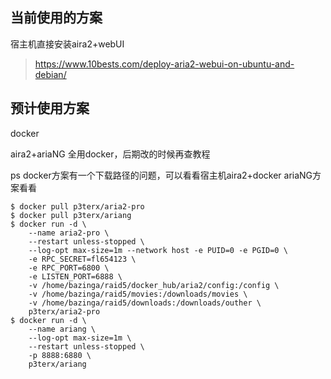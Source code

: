 ## 当前使用的方案

宿主机直接安装aira2+webUI

> <https://www.10bests.com/deploy-aria2-webui-on-ubuntu-and-debian/>

## 预计使用方案

docker

aira2+ariaNG 全用docker，后期改的时候再查教程

ps docker方案有一个下载路径的问题，可以看看宿主机aira2+docker ariaNG方案看看

```
$ docker pull p3terx/aria2-pro
$ docker pull p3terx/ariang
$ docker run -d \
    --name aria2-pro \
    --restart unless-stopped \
    --log-opt max-size=1m --network host -e PUID=0 -e PGID=0 \
    -e RPC_SECRET=fl654123 \
    -e RPC_PORT=6800 \
    -e LISTEN_PORT=6888 \
    -v /home/bazinga/raid5/docker_hub/aria2/config:/config \
    -v /home/bazinga/raid5/movies:/downloads/movies \
    -v /home/bazinga/raid5/downloads:/downloads/outher \
    p3terx/aria2-pro
$ docker run -d \
    --name ariang \
    --log-opt max-size=1m \
    --restart unless-stopped \
    -p 8888:6880 \
    p3terx/ariang
```
